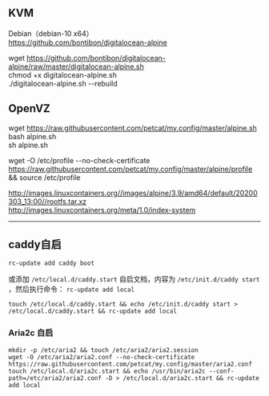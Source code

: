 ## KVM
Debian（debian-10 x64）    
https://github.com/bontibon/digitalocean-alpine    

wget https://github.com/bontibon/digitalocean-alpine/raw/master/digitalocean-alpine.sh    
chmod +x digitalocean-alpine.sh    
./digitalocean-alpine.sh --rebuild     


## OpenVZ 
wget https://raw.githubusercontent.com/petcat/my.config/master/alpine.sh     
bash alpine.sh    
sh alpine.sh   


wget -O /etc/profile --no-check-certificate https://raw.githubusercontent.com/petcat/my.config/master/alpine/profile && source /etc/profile    


http://images.linuxcontainers.org//images/alpine/3.9/amd64/default/20200303_13:00//rootfs.tar.xz     
http://images.linuxcontainers.org/meta/1.0/index-system     


---
## caddy自启

`rc-update add caddy boot`

或添加 `/etc/local.d/caddy.start` 自启文档，内容为 `/etc/init.d/caddy start` ，然后执行命令： `rc-update add local`

`touch /etc/local.d/caddy.start && echo /etc/init.d/caddy start > /etc/local.d/caddy.start && rc-update add local`

### Aria2c 自启
```
mkdir -p /etc/aria2 && touch /etc/aria2/aria2.session
wget -O /etc/aria2/aria2.conf --no-check-certificate https://raw.githubusercontent.com/petcat/my.config/master/aria2.conf
touch /etc/local.d/aria2c.start && echo /usr/bin/aria2c --conf-path=/etc/aria2/aria2.conf -D > /etc/local.d/aria2c.start && rc-update add local
```
